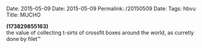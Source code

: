 Date: 2015-05-09
Date: 2015-05-09
Permalink: /20150509
Date: 
Tags: hbvu
Title: MUCHO
  
**(173829855163)**  
the value of collecting t-sirts of crossfit boxes around the world, as curretly done by filet™